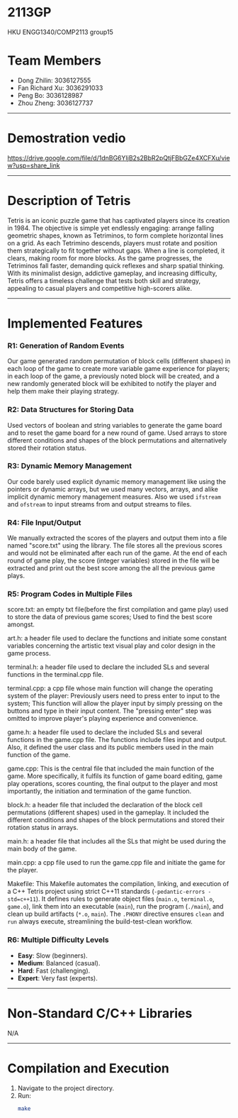 # 2113GP
HKU ENGG1340/COMP2113 group15

# Team Members

- Dong Zhilin: 3036127555  
- Fan Richard Xu: 3036291033  
- Peng Bo: 3036128987  
- Zhou Zheng: 3036127737  

---

# Demostration vedio

https://drive.google.com/file/d/1dnBG6YIjB2s2BbR2pQtjFBbGZe4XCFXu/view?usp=share_link

---

# Description of Tetris

Tetris is an iconic puzzle game that has captivated players since its creation in 1984. The objective is simple yet endlessly engaging: arrange falling geometric shapes, known as Tetriminos, to form complete horizontal lines on a grid. As each Tetrimino descends, players must rotate and position them strategically to fit together without gaps. When a line is completed, it clears, making room for more blocks. As the game progresses, the Tetriminos fall faster, demanding quick reflexes and sharp spatial thinking. With its minimalist design, addictive gameplay, and increasing difficulty, Tetris offers a timeless challenge that tests both skill and strategy, appealing to casual players and competitive high-scorers alike.

---

# Implemented Features

### R1: Generation of Random Events
Our game generated random permutation of block cells (different
shapes) in each loop of the game to create more variable game
experience for players; in each loop of the game, a previously noted
block will be created, and a new randomly generated block will be
exhibited to notify the player and help them make their playing
strategy.

### R2: Data Structures for Storing Data
Used vectors of boolean and string variables to generate the game
board and to reset the game board for a new round of game. Used
arrays to store different conditions and shapes of the block
permutations and alternatively stored their rotation status.  

### R3: Dynamic Memory Management
Our code barely used explicit dynamic memory management like using
the pointers or dynamic arrays, but we used many vectors, arrays,
and alike implicit dynamic memory management measures. Also we used
`ifstream` and `ofstream` to input streams from and output streams to files.  

### R4: File Input/Output
We manually extracted the scores of the players and output them into
a file named "score.txt" using the <fstream> library. The file
stores all the previous scores and would not be eliminated after
each run of the game. At the end of each round of game play, the
score (integer variables) stored in the file will be extracted and
print out the best score among the all the previous game plays.

### R5: Program Codes in Multiple Files
score.txt: an empty txt file(before the first compilation and game play)
used to store the data of previous game scores; Used to find the best
score amongst.

art.h: a header file used to declare the functions and initiate some
constant variables concerning the artistic text visual play and color
design in the game process.

terminal.h: a header file used to declare the included SLs and several
functions in the terminal.cpp file.

terminal.cpp: a cpp file whose main function will change the operating
system of the player: Previously users need to press enter to input to
the system; This function will allow the player input by simply pressing
on the buttons and type in their input content. The "pressing enter"
step was omitted to improve player's playing experience and convenience.

game.h: a header file used to declare the included SLs and several
functions in the game.cpp file. The functions include files input and
output. Also, it defined the user class and its public members used in
the main function of the game.

game.cpp: This is the central file that included the main function of
the game. More specifically, it fulfils its function of game board
editing, game play operations, scores counting, the final output to the
player and most importantly, the initiation and termination of the game
function.

block.h: a header file that included the declaration of the block cell
permutations (different shapes) used in the gameplay. It included the
different conditions and shapes of the block permutations and stored
their rotation status in arrays.

main.h: a header file that includes all the SLs that might be used
during the main body of the game.

main.cpp: a cpp file used to run the game.cpp file and initiate the game
for the player.

Makefile: This Makefile automates the compilation, linking, and
execution of a C++ Tetris project using strict C++11 standards
(`-pedantic-errors -std=c++11`). It defines rules to generate object
files (`main.o`, `terminal.o`, `game.o`), link them into an
executable (`main`), run the program (`./main`), and clean up build
artifacts (`*.o`, `main`). The `.PHONY` directive ensures
`clean` and `run` always execute, streamlining the build-test-clean
workflow.

### R6: Multiple Difficulty Levels
- **Easy**: Slow (beginners).  
- **Medium**: Balanced (casual).  
- **Hard**: Fast (challenging).  
- **Expert**: Very fast (experts).  

---

# Non-Standard C/C++ Libraries
N/A

---

# Compilation and Execution
1. Navigate to the project directory.  
2. Run:  
   ```bash
   make
